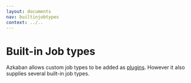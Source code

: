 ```yaml
---
layout: documents
nav: builtinjobtypes
context: ../..
---
```


# Built-in Job types

Azkaban allows custom job types to be added as [plugins](./jobtypeplugins.html). However it also 
supplies several built-in job types.

 